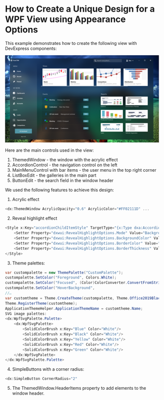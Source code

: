 # How to Create a Unique Design for a WPF View using Appearance Options

This example demonstrates how to create the following view with DevExpress components:

![Alt text](Images/preview.png)


Here are the main controls used in the view:
1. ThemedWindow - the window with the acrylic effect 
2. AccordionControl - the navigation control on the left
3. MainMenuControl with bar items - the user menu in the top right corner
4. ListBoxEdit - the galleries in the main part
5. ButtonEdit - the search field in the window header


We used the following features to achieve this design:
1. Acrylic effect
```csharp
<dx:ThemedWindow AcrylicOpacity="0.6" AcrylicColor="#FF02111D" ... 
```
2. Reveal highlight effect
```csharp
<Style x:Key="accordionChildItemStyle" TargetType="{x:Type dxa:AccordionItem}">
    <Setter Property="dxwui:RevealHighlightOptions.Mode" Value="BackgroundAndBorder"/>
    <Setter Property="dxwui:RevealHighlightOptions.BackgroundColor" Value="#19E4D9D9"/>
    <Setter Property="dxwui:RevealHighlightOptions.BorderColor" Value="#FF615B5B"/>
    <Setter Property="dxwui:RevealHighlightOptions.BorderThickness" Value="1"/>
</Style>
```

3. Theme palettes:
```csharp
var custompalette = new ThemePalette("CustomPalette");
custompalette.SetColor("Foreground", Colors.White);
custompalette.SetColor("Focused", (Color)ColorConverter.ConvertFromString("#A04B647A"));
custompalette.SetColor("HoverBackground", 
//… 
var customtheme = Theme.CreateTheme(custompalette, Theme.Office2019Black);
Theme.RegisterTheme(customtheme);
ApplicationThemeHelper.ApplicationThemeName = customtheme.Name;
SVG image palettes:
<dx:WpfSvgPalette.Palette>
    <dx:WpfSvgPalette>
        <SolidColorBrush x:Key="Blue" Color="White"/>
        <SolidColorBrush x:Key="Black" Color="White"/>
        <SolidColorBrush x:Key="Yellow" Color="White"/>
        <SolidColorBrush x:Key="Red" Color="White"/>
        <SolidColorBrush x:Key="Green" Color="White"/>
    </dx:WpfSvgPalette>
</dx:WpfSvgPalette.Palette>
```

4. SimpleButtons with a corner radius:
```csharp
<dx:SimpleButton CornerRadius="2" 
```
5. The ThemedWindow.HeaderItems property to add elements to the window header.
